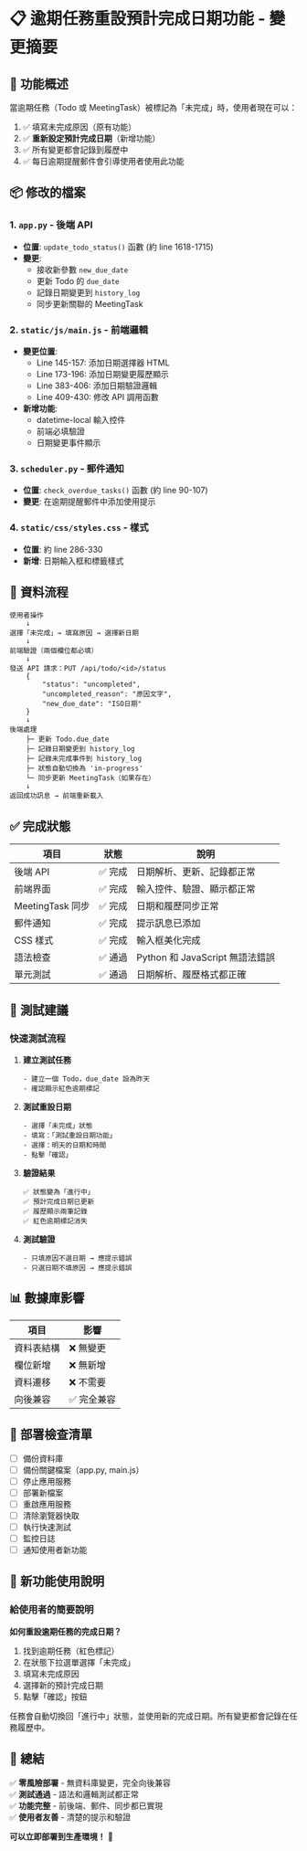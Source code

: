 # 📋 逾期任務重設預計完成日期功能 - 變更摘要

## 🎯 功能概述
當逾期任務（Todo 或 MeetingTask）被標記為「未完成」時，使用者現在可以：
1. ✅ 填寫未完成原因（原有功能）
2. ✅ **重新設定預計完成日期**（新增功能）
3. ✅ 所有變更都會記錄到履歷中
4. ✅ 每日逾期提醒郵件會引導使用者使用此功能

## 📦 修改的檔案

### 1. `app.py` - 後端 API
- **位置**: `update_todo_status()` 函數 (約 line 1618-1715)
- **變更**:
  - 接收新參數 `new_due_date`
  - 更新 Todo 的 `due_date`
  - 記錄日期變更到 `history_log`
  - 同步更新關聯的 MeetingTask

### 2. `static/js/main.js` - 前端邏輯
- **變更位置**:
  - Line 145-157: 添加日期選擇器 HTML
  - Line 173-196: 添加日期變更履歷顯示
  - Line 383-406: 添加日期驗證邏輯
  - Line 409-430: 修改 API 調用函數
- **新增功能**:
  - datetime-local 輸入控件
  - 前端必填驗證
  - 日期變更事件顯示

### 3. `scheduler.py` - 郵件通知
- **位置**: `check_overdue_tasks()` 函數 (約 line 90-107)
- **變更**: 在逾期提醒郵件中添加使用提示

### 4. `static/css/styles.css` - 樣式
- **位置**: 約 line 286-330
- **新增**: 日期輸入框和標籤樣式

## 🔄 資料流程

```
使用者操作
    ↓
選擇「未完成」→ 填寫原因 → 選擇新日期
    ↓
前端驗證（兩個欄位都必填）
    ↓
發送 API 請求：PUT /api/todo/<id>/status
    {
        "status": "uncompleted",
        "uncompleted_reason": "原因文字",
        "new_due_date": "ISO日期"
    }
    ↓
後端處理
    ├─ 更新 Todo.due_date
    ├─ 記錄日期變更到 history_log
    ├─ 記錄未完成事件到 history_log
    ├─ 狀態自動切換為 'in-progress'
    └─ 同步更新 MeetingTask（如果存在）
    ↓
返回成功訊息 → 前端重新載入
```

## ✅ 完成狀態

| 項目 | 狀態 | 說明 |
|------|------|------|
| 後端 API | ✅ 完成 | 日期解析、更新、記錄都正常 |
| 前端界面 | ✅ 完成 | 輸入控件、驗證、顯示都正常 |
| MeetingTask 同步 | ✅ 完成 | 日期和履歷同步正常 |
| 郵件通知 | ✅ 完成 | 提示訊息已添加 |
| CSS 樣式 | ✅ 完成 | 輸入框美化完成 |
| 語法檢查 | ✅ 通過 | Python 和 JavaScript 無語法錯誤 |
| 單元測試 | ✅ 通過 | 日期解析、履歷格式都正確 |

## 🧪 測試建議

### 快速測試流程
1. **建立測試任務**
   ```
   - 建立一個 Todo，due_date 設為昨天
   - 確認顯示紅色逾期標記
   ```

2. **測試重設日期**
   ```
   - 選擇「未完成」狀態
   - 填寫：「測試重設日期功能」
   - 選擇：明天的日期和時間
   - 點擊「確認」
   ```

3. **驗證結果**
   ```
   ✅ 狀態變為「進行中」
   ✅ 預計完成日期已更新
   ✅ 履歷顯示兩筆記錄
   ✅ 紅色逾期標記消失
   ```

4. **測試驗證**
   ```
   - 只填原因不選日期 → 應提示錯誤
   - 只選日期不填原因 → 應提示錯誤
   ```

## 📊 數據庫影響

| 項目 | 影響 |
|------|------|
| 資料表結構 | ❌ 無變更 |
| 欄位新增 | ❌ 無新增 |
| 資料遷移 | ❌ 不需要 |
| 向後兼容 | ✅ 完全兼容 |

## 🚀 部署檢查清單

- [ ] 備份資料庫
- [ ] 備份關鍵檔案（app.py, main.js）
- [ ] 停止應用服務
- [ ] 部署新檔案
- [ ] 重啟應用服務
- [ ] 清除瀏覽器快取
- [ ] 執行快速測試
- [ ] 監控日誌
- [ ] 通知使用者新功能

## 📝 新功能使用說明

### 給使用者的簡要說明

**如何重設逾期任務的完成日期？**

1. 找到逾期任務（紅色標記）
2. 在狀態下拉選單選擇「未完成」
3. 填寫未完成原因
4. 選擇新的預計完成日期
5. 點擊「確認」按鈕

任務會自動切換回「進行中」狀態，並使用新的完成日期。所有變更都會記錄在任務履歷中。

## 🎉 總結

✅ **零風險部署** - 無資料庫變更，完全向後兼容  
✅ **測試通過** - 語法和邏輯測試都正常  
✅ **功能完整** - 前後端、郵件、同步都已實現  
✅ **使用者友善** - 清楚的提示和驗證  

**可以立即部署到生產環境！** 🚀
